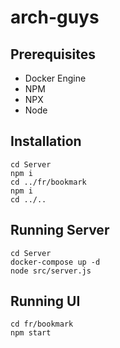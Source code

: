 # arch-guys
## Prerequisites
  * Docker Engine
  * NPM
  * NPX
  * Node


## Installation
```
cd Server
npm i
cd ../fr/bookmark
npm i
cd ../..
```

## Running Server
```
cd Server
docker-compose up -d
node src/server.js
```

## Running UI
```
cd fr/bookmark
npm start
```
